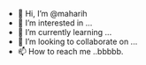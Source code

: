 - 👋 Hi, I’m @maharih
- 👀 I’m interested in ...
- 🌱 I’m currently learning ...
- 💞️ I’m looking to collaborate on ...
- 📫 How to reach me ..bbbbb.

<!---
maharih/maharih is a ✨ special ✨ repository because its `README.md` (this file) appears on your GitHub profile.
You can click the Preview link to take a look at your changes.
--->
